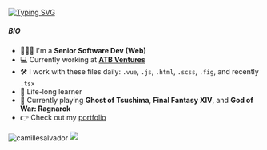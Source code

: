 [![Typing SVG](https://readme-typing-svg.demolab.com?font=Fira+Code&pause=1000&color=9A709A&width=435&lines=Hi%2C+friend!+%F0%9F%91%8B;I'm+Camille++%F0%9F%99%88)](https://git.io/typing-svg)

##### BIO

- 👩🏻‍💻 I'm a **Senior Software Dev (Web)**
- 💻 Currently working at **[ATB Ventures](https://atbventures.com/)**
- 🛠 I work with these files daily: `.vue`, `.js`, `.html`, `.scss`, `.fig`, and recently `.tsx`
- 🌱 Life-long learner
- 👾 Currently playing **Ghost of Tsushima**, **Final Fantasy XIV**, and **God of War: Ragnarok**
- 👉 Check out my [portfolio](https://camillesalvador.github.io/camillesalvador/) 

<img align="center" src="https://github-readme-stats.vercel.app/api?username=camillesalvador&show_icons=true&locale=en&theme=dark" alt="camillesalvador" />

<img src="https://github-readme-stats.vercel.app/api/top-langs?username=camillesalvador&layout=compact&theme=dark"/>
